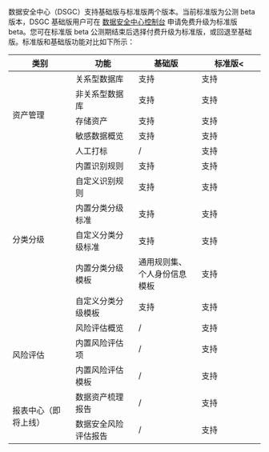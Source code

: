 数据安全中心（DSGC）支持基础版与标准版两个版本。当前标准版为公测 beta 版本，DSGC 基础版用户可在  [数据安全中心控制台](https://console.cloud.tencent.com/dsgc/overview) 申请免费升级为标准版 beta。您可在标准版 beta 公测期结束后选择付费升级为标准版，或回退至基础版。标准版和基础版功能对比如下所示：
<table>
<thead>
<tr>
<th width="20%">类别</th>
<th width="20%">功能</th>
<th width="20%">基础版</th>
<th width="20%">标准版<</th>
</tr>
</thead>
<tbody><tr>
<td rowspan=5>资产管理</td>
<td>关系型数据库</td>
<td>支持</td>
<td>支持</td>
</tr>
<tr>
<td>非关系型数据库</td>
<td>支持</td>
<td>支持</td>
</tr>
<tr>
<td>存储资产</td>
<td>支持</td>
<td>支持</td>
</tr>
<tr>
<td>敏感数据概览</td>
<td>支持</td>
<td>支持</td>
</tr>
<tr>
<td>人工打标</td>
<td>/</td>
<td>支持</td>
</tr>
<tr>
<td rowspan=6>分类分级</td>
<td>内置识别规则</td>
<td>支持</td>
<td>支持</td>
</tr>
<tr>
<td>自定义识别规则</td>
<td>支持</td>
<td>支持</td>
</tr>
<tr>
<td>内置分类分级标准</td>
<td>支持</td>
<td>支持</td>
</tr>
<tr>
<td>自定义分类分级标准</td>
<td>支持</td>
<td>支持</td>
</tr>
<tr>
<td>内置分类分级模板</td>
<td>通用规则集、  个人身份信息模板</td>
<td>支持</td>
</tr>
<tr>
<td>自定义分类分级模板</td>
<td>支持</td>
<td>支持</td>
</tr>
<tr>
<td rowspan=3>风险评估</td>
<td>风险评估概览</td>
<td>/</td>
<td>支持</td>
</tr>
<tr>
<td>内置风险评估项</td>
<td>/</td>
<td>支持</td>
</tr>
<tr>
<td>内置风险评估模板</td>
<td>/</td>
<td>支持</td>
</tr>
<tr>
<td rowspan=2>报表中心（即将上线）</td>
<td>数据资产梳理报告</td>
<td>/</td>
<td>支持</td>
</tr>
<tr>
<td>数据安全风险评估报告</td>
<td>/</td>
<td>支持</td>
</tr>
</tbody></table>

